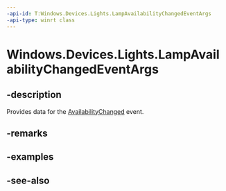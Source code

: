 ```yaml
---
-api-id: T:Windows.Devices.Lights.LampAvailabilityChangedEventArgs
-api-type: winrt class
---
```


<!-- Class syntax.
public class LampAvailabilityChangedEventArgs : Windows.Devices.Lights.ILampAvailabilityChangedEventArgs
-->

# Windows.Devices.Lights.LampAvailabilityChangedEventArgs

## -description
Provides data for the [AvailabilityChanged](lamp_availabilitychanged.md) event.

## -remarks


## -examples

## -see-also
